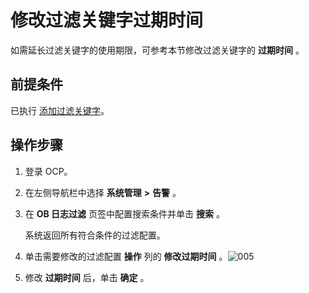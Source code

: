 修改过滤关键字过期时间 
================================

如需延长过滤关键字的使用期限，可参考本节修改过滤关键字的 **过期时间** 。

前提条件 
-------------------------

已执行 [添加过滤关键字](/zh-CN/3.ob-cloud-platform/9.use-alert-management/17.add-filter-keywords.md)。

操作步骤 
-------------------------

1. 登录 OCP。

   

2. 在左侧导航栏中选择 **系统管理** **\>** **告警** 。

   

3. 在 **OB 日志过滤** 页签中配置搜索条件并单击 **搜索** 。

   系统返回所有符合条件的过滤配置。
   

4. 单击需要修改的过滤配置 **操作** 列的 **修改过期时间** 。![005](https://help-static-aliyun-doc.aliyuncs.com/assets/img/zh-CN/0329060261/p271507.png)

   

5. 修改 **过期时间** 后，单击 **确定** 。

   



